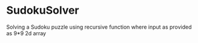 # SudokuSolver

Solving a Sudoku puzzle using recursive function where input as provided as 9*9 2d array
